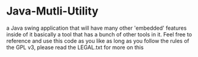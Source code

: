 Java-Mutli-Utility
==================
a Java swing application that will have many other 'embedded' features inside of it basically a tool that has 
a bunch of other tools in it. Feel free to reference and use this code as you like
as long as you follow the rules of the GPL v3, please read the LEGAL.txt for more on this

